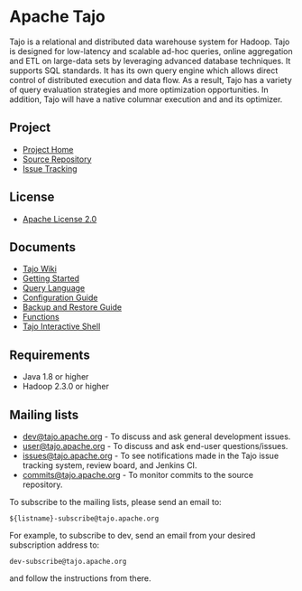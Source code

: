 # Apache Tajo

Tajo is a relational and distributed data warehouse system for Hadoop.
Tajo is designed for low-latency and scalable ad-hoc queries, online
aggregation and ETL on large-data sets by leveraging advanced database
techniques. It supports SQL standards. It has its own query engine which
allows direct control of distributed execution and data flow. As a result,
Tajo has a variety of query evaluation strategies and more optimization
opportunities. In addition, Tajo will have a native columnar execution and
and its optimizer.

## Project

* [Project Home](http://tajo.apache.org/)
* [Source Repository](https://github.com/apache/tajo.git)
* [Issue Tracking](https://issues.apache.org/jira/browse/TAJO)

## License

* [Apache License 2.0](http://www.apache.org/licenses/LICENSE-2.0.html)

## Documents

* [Tajo Wiki](https://cwiki.apache.org/confluence/display/TAJO)
* [Getting Started](http://tajo.apache.org/docs/current/getting_started.html)
* [Query Language](http://tajo.apache.org/docs/current/sql_language.html)
* [Configuration Guide](http://tajo.apache.org/docs/current/configuration.html)
* [Backup and Restore Guide](http://tajo.apache.org/docs/current/backup_and_restore.html)
* [Functions](http://tajo.apache.org/docs/current/functions.html)
* [Tajo Interactive Shell](http://tajo.apache.org/docs/current/tsql.html)

## Requirements

* Java 1.8 or higher
* Hadoop 2.3.0 or higher

## Mailing lists

* dev@tajo.apache.org     - To discuss and ask general development issues.
* user@tajo.apache.org    - To discuss and ask end-user questions/issues.
* issues@tajo.apache.org  - To see notifications made in the Tajo issue
                            tracking system, review board, and Jenkins CI.
* commits@tajo.apache.org - To monitor commits to the source repository.

To subscribe to the mailing lists, please send an email to:

    ${listname}-subscribe@tajo.apache.org

For example, to subscribe to dev, send an email from your desired subscription address to:

    dev-subscribe@tajo.apache.org

and follow the instructions from there.